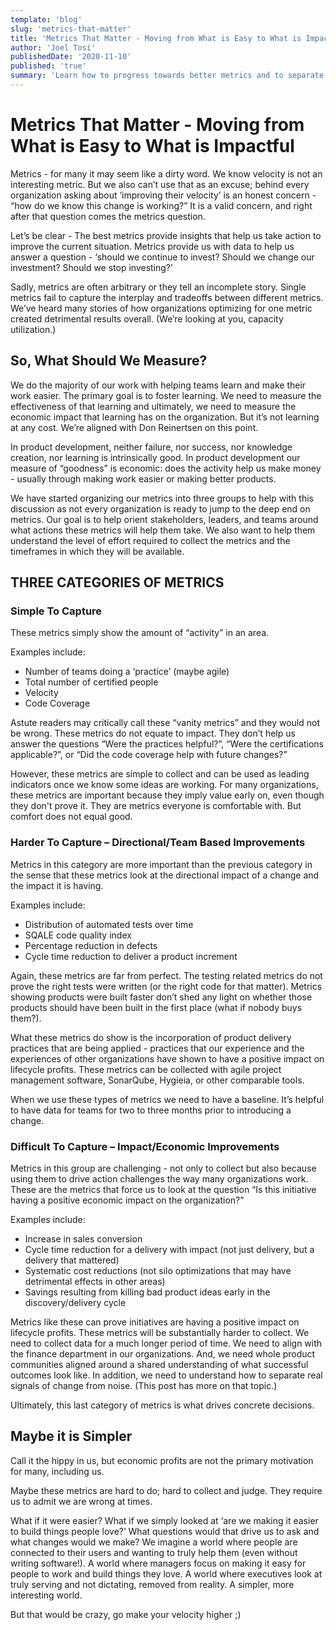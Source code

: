 ```yaml
---
template: 'blog'
slug: 'metrics-that-matter'
title: 'Metrics That Matter - Moving from What is Easy to What is Impactful'
author: 'Joel Tosi'
publishedDate: '2020-11-10'
published: 'true'
summary: 'Learn how to progress towards better metrics and to separate signal from noise.'
---
```


# Metrics That Matter - Moving from What is Easy to What is Impactful

Metrics - for many it may seem like a dirty word.  We know velocity is not an interesting metric.  But we also can’t use that as an excuse; behind every organization asking about ‘improving their velocity’ is an honest concern - “how do we know this change is working?” It is a valid concern, and right after that question comes the metrics question.

Let’s be clear - The best metrics provide insights that help us take action to improve the current situation. Metrics provide us with data to help us answer a question - ‘should we continue to invest?  Should we change our investment?  Should we stop investing?’

Sadly, metrics are often arbitrary or they tell an incomplete story. Single metrics fail to capture the interplay and tradeoffs between different metrics. We’ve heard many stories of how organizations optimizing for one metric created detrimental results overall. (We’re looking at you, capacity utilization.)

## So, What Should We Measure?
We do the majority of our work with helping teams learn and make their work easier.  The primary goal is to foster learning. We need to measure the effectiveness of that learning and ultimately, we need to measure the economic impact that learning has on the organization. But it’s not learning at any cost. We’re aligned with Don Reinertsen on this point.

In product development, neither failure, nor success, nor knowledge creation, nor learning is intrinsically good. In product development our measure of “goodness” is economic: does the activity help us make money - usually through making work easier or making better products.

We have started organizing our metrics into three groups to help with this discussion as not every organization is ready to jump to the deep end on metrics. Our goal is to help orient stakeholders, leaders, and teams around what actions these metrics will help them take. We also want to help them understand the level of effort required to collect the metrics and the timeframes in which they will be available.

## THREE CATEGORIES OF METRICS 
### Simple To Capture
These metrics simply show the amount of “activity” in an area.

Examples include:
- Number of teams doing a ‘practice’ (maybe agile)
- Total number of certified people
- Velocity
- Code Coverage

Astute readers may critically call these “vanity metrics” and they would not be wrong. These metrics do not equate to impact. They don’t help us answer the questions “Were the practices helpful?”, “Were the certifications applicable?”, or “Did the code coverage help with future changes?”

However, these metrics are simple to collect and can be used as leading indicators once we know some ideas are working. For many organizations, these metrics are important because they imply value early on, even though they don't prove it. They are metrics everyone is comfortable with.  But comfort does not equal good.

### Harder To Capture – Directional/Team Based Improvements
Metrics in this category are more important than the previous category in the sense that these metrics look at the directional impact of a change and the impact it is having.

Examples include:
- Distribution of automated tests over time
- SQALE code quality index
- Percentage reduction in defects
- Cycle time reduction to deliver a product increment

Again, these metrics are far from perfect. The testing related metrics do not prove the right tests were written (or the right code for that matter). Metrics showing products were built faster don’t shed any light on whether those products should have been built in the first place (what if nobody buys them?).

What these metrics do show is the incorporation of product delivery practices that are being applied - practices that our experience and the experiences of other organizations have shown to have a positive impact on lifecycle profits. These metrics can be collected with agile project management software, SonarQube, Hygieia, or other comparable tools.

When we use these types of metrics we need to have a baseline. It’s helpful to have data for teams for two to three months prior to introducing a change. 

### Difficult To Capture – Impact/Economic Improvements
Metrics in this group are challenging - not only to collect but also because using them to drive action challenges the way many organizations work. These are the metrics that force us to look at the question “Is this initiative having a positive economic impact on the organization?”

Examples include:
- Increase in sales conversion
- Cycle time reduction for a delivery with impact (not just delivery, but a delivery that mattered)
- Systematic cost reductions (not silo optimizations that may have detrimental effects in other areas)
- Savings resulting from killing bad product ideas early in the discovery/delivery cycle

Metrics like these can prove initiatives are having a positive impact on lifecycle profits. These metrics will be substantially harder to collect. We need to collect data for a much longer period of time. We need to align with the finance department in our organizations. And, we need whole product communities aligned around a shared understanding of what successful outcomes look like. In addition, we need to understand how to separate real signals of change from noise. (This post has more on that topic.)

Ultimately, this last category of metrics is what drives concrete decisions. 

## Maybe it is Simpler
Call it the hippy in us, but economic profits are not the primary motivation for many, including us.  

Maybe these metrics are hard to do; hard to collect and judge.  They require us to admit we are wrong at times.

What if it were easier?  What if we simply looked at ‘are we making it easier to build things people love?’  What questions would that drive us to ask and what changes would we make?  We imagine a world where people are connected to their users and wanting to truly help them (even without writing software!).  A world where managers focus on making it easy for people to work and build things they love. A world where executives look at truly serving and not dictating, removed from reality.  A simpler, more interesting world.

But that would be crazy, go make your velocity higher ;)


